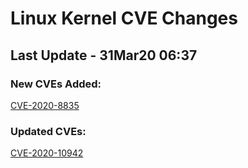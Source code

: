 
# **Linux Kernel CVE Changes**

## Last Update - 31Mar20 06:37

### **New CVEs Added:**

[CVE-2020-8835](cves/CVE-2020-8835)  


### **Updated CVEs:**

[CVE-2020-10942](cves/CVE-2020-10942)  
